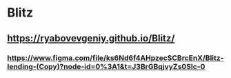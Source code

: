 # Blitz
## https://ryabovevgeniy.github.io/Blitz/

### https://www.figma.com/file/ks6Nd6f4AHpzecSCBrcEnX/Blitz-lending-(Copy)?node-id=0%3A1&t=J3BrGBqjvyZs0Slc-0